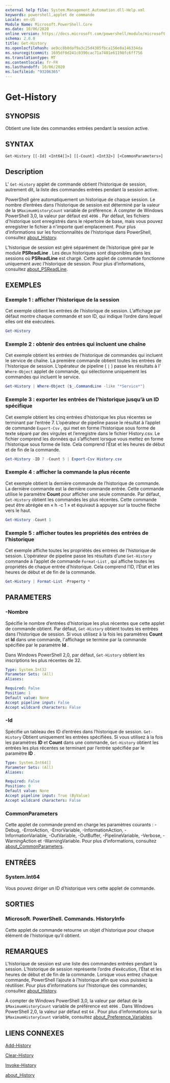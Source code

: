 ```yaml
---
external help file: System.Management.Automation.dll-Help.xml
keywords: powershell,applet de commande
Locale: en-US
Module Name: Microsoft.PowerShell.Core
ms.date: 10/06/2020
online version: https://docs.microsoft.com/powershell/module/microsoft.powershell.core/get-history?view=powershell-5.1&WT.mc_id=ps-gethelp
schema: 2.0.0
title: Get-History
ms.openlocfilehash: ae9cc8b0daf9a3c25d4385fbca156e8a146334da
ms.sourcegitcommit: 1695df0d241c0390cac71a7401e61198fc6ff756
ms.translationtype: MT
ms.contentlocale: fr-FR
ms.lasthandoff: 10/06/2020
ms.locfileid: "93206365"
---
```

# Get-History

## SYNOPSIS
Obtient une liste des commandes entrées pendant la session active.

## SYNTAX

```
Get-History [[-Id] <Int64[]>] [[-Count] <Int32>] [<CommonParameters>]
```

## Description

L' `Get-History` applet de commande obtient l’historique de session, autrement dit, la liste des commandes entrées pendant la session active.

PowerShell gère automatiquement un historique de chaque session. Le nombre d’entrées dans l’historique de session est déterminé par la valeur de la `$MaximumHistoryCount` variable de préférence. À compter de Windows PowerShell 3,0, la valeur par défaut est `4096` . Par défaut, les fichiers d'historique sont enregistrés dans le répertoire de base, mais vous pouvez enregistrer le fichier à n'importe quel emplacement. Pour plus d’informations sur les fonctionnalités de l’historique dans PowerShell, consultez [about_History](About/about_History.md).

L’historique de session est géré séparément de l’historique géré par le module **PSReadLine** .
Les deux historiques sont disponibles dans les sessions où **PSReadLine** est chargé. Cette applet de commande fonctionne uniquement avec l’historique de session. Pour plus d’informations, consultez [about_PSReadLine](../PSReadLine/About/about_PSReadLine.md).

## EXEMPLES

### Exemple 1 : afficher l’historique de la session

Cet exemple obtient les entrées de l’historique de session. L’affichage par défaut montre chaque commande et son ID, qui indique l’ordre dans lequel elles ont été exécutées.

```powershell
Get-History
```

### Exemple 2 : obtenir des entrées qui incluent une chaîne

Cet exemple obtient les entrées de l’historique de commandes qui incluent le service de chaîne. La première commande obtient toutes les entrées de l'historique de session. L’opérateur de pipeline ( `|` ) passe les résultats à l' `Where-Object` applet de commande, qui sélectionne uniquement les commandes qui incluent le service.

```powershell
Get-History | Where-Object {$_.CommandLine -like "*Service*"}
```

### Exemple 3 : exporter les entrées de l’historique jusqu’à un ID spécifique

Cet exemple obtient les cinq entrées d’historique les plus récentes se terminant par l’entrée 7. L’opérateur de pipeline passe le résultat à l’applet de commande `Export-Csv` , qui met en forme l’historique sous forme de texte séparé par des virgules et l’enregistre dans le fichier History.csv. Le fichier comprend les données qui s’affichent lorsque vous mettez en forme l’historique sous forme de liste. Cela comprend l’État et les heures de début et de fin de la commande.

```powershell
Get-History -ID 7 -Count 5 | Export-Csv History.csv
```

### Exemple 4 : afficher la commande la plus récente

Cet exemple obtient la dernière commande de l’historique de commande. La dernière commande est la dernière commande entrée. Cette commande utilise le paramètre **Count** pour afficher une seule commande. Par défaut, `Get-History` obtient les commandes les plus récentes. Cette commande peut être abrégée en « h -c 1 » et équivaut à appuyer sur la touche flèche vers le haut.

```powershell
Get-History -Count 1
```

### Exemple 5 : afficher toutes les propriétés des entrées de l’historique

Cet exemple affiche toutes les propriétés des entrées de l’historique de session. L’opérateur de pipeline passe les résultats d’une `Get-History` commande à l’applet de commande `Format-List` , qui affiche toutes les propriétés de chaque entrée d’historique. Cela comprend l’ID, l’État et les heures de début et de fin de la commande.

```powershell
Get-History | Format-List -Property *
```

## PARAMETERS

### -Nombre

Spécifie le nombre d’entrées d’historique les plus récentes que cette applet de commande obtient. Par défaut, `Get-History` obtient toutes les entrées dans l’historique de session. Si vous utilisez à la fois les paramètres **Count** et **Id** dans une commande, l'affichage se termine par la commande spécifiée par le paramètre **Id** .

Dans Windows PowerShell 2,0, par défaut, `Get-History` obtient les inscriptions les plus récentes de 32.

```yaml
Type: System.Int32
Parameter Sets: (All)
Aliases:

Required: False
Position: 1
Default value: None
Accept pipeline input: False
Accept wildcard characters: False
```

### -Id

Spécifie un tableau des ID d’entrées dans l’historique de session. `Get-History` Obtient uniquement les entrées spécifiées. Si vous utilisez à la fois les paramètres **ID** et **Count** dans une commande, `Get-History` obtient les entrées les plus récentes se terminant par l’entrée spécifiée par le paramètre **ID** .

```yaml
Type: System.Int64[]
Parameter Sets: (All)
Aliases:

Required: False
Position: 0
Default value: None
Accept pipeline input: True (ByValue)
Accept wildcard characters: False
```

### CommonParameters

Cette applet de commande prend en charge les paramètres courants : -Debug, -ErrorAction, -ErrorVariable, -InformationAction, -InformationVariable, -OutVariable, -OutBuffer, -PipelineVariable, -Verbose, -WarningAction et -WarningVariable. Pour plus d’informations, consultez [about_CommonParameters](https://go.microsoft.com/fwlink/?LinkID=113216).

## ENTRÉES

### System.Int64

Vous pouvez diriger un ID d’historique vers cette applet de commande.

## SORTIES

### Microsoft. PowerShell. Commands. HistoryInfo

Cette applet de commande retourne un objet d’historique pour chaque élément de l’historique qu’il obtient.

## REMARQUES

L'historique de session est une liste des commandes entrées pendant la session. L’historique de session représente l’ordre d’exécution, l’État et les heures de début et de fin de la commande. Lorsque vous entrez chaque commande, PowerShell l’ajoute à l’historique afin que vous puissiez la réutiliser. Pour plus d’informations sur l’historique des commandes, consultez [about_History](About/about_History.md).

À compter de Windows PowerShell 3,0, la valeur par défaut de la `$MaximumHistoryCount` variable de préférence est `4096` . Dans Windows PowerShell 2,0, la valeur par défaut est `64` . Pour plus d’informations sur la `$MaximumHistoryCount` variable, consultez [about_Preference_Variables](About/about_Preference_Variables.md).

## LIENS CONNEXES

[Add-History](Add-History.md)

[Clear-History](Clear-History.md)

[Invoke-History](Invoke-History.md)

[about_History](About/about_History.md)
